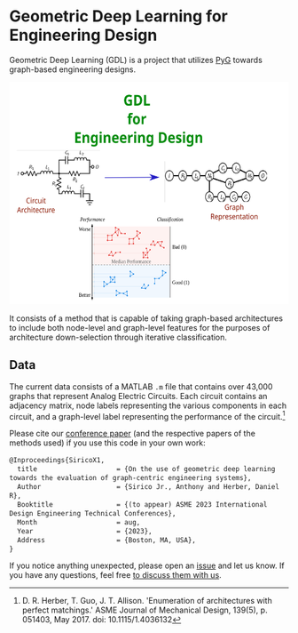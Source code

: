 # Geometric Deep Learning for Engineering Design

Geometric Deep Learning (GDL) is a project that utilizes [PyG](https://github.com/pyg-team/pytorch_geometric) towards graph-based engineering designs.

<img src="Data/drawing.svg" width="800" height="400">

It consists of a method that is capable of taking graph-based architectures to include both node-level and graph-level features for the purposes of architecture down-selection through iterative classification.

## Data
The current data consists of a MATLAB `.m` file that contains over 43,000 graphs that represent Analog Electric Circuits. 
Each circuit contains an adjacency matrix, node labels representing the various components in each circuit, and a graph-level label representing the performance of the circuit.[^Fn1]

Please cite our [conference paper](https://arxiv.org/abs/2303.09770) (and the respective papers of the methods used) if you use this code in your own work:


```
@Inproceedings{SiricoX1,
  title                    = {On the use of geometric deep learning towards the evaluation of graph-centric engineering systems},
  Author                   = {Sirico Jr., Anthony and Herber, Daniel R},
  Booktitle                = {(to appear) ASME 2023 International Design Engineering Technical Conferences},
  Month                    = aug,
  Year                     = {2023},
  Address                  = {Boston, MA, USA},
}
```

If you notice anything unexpected, please open an [issue](https://github.com/anthonysirico/GDL-for-Engineering-Design/issues) and let us know.
If you have any questions, feel free [to discuss them with us](https://github.com/anthonysirico/GDL-for-Engineering-Design/discussions).

[^Fn1]: D. R. Herber, T. Guo, J. T. Allison. 'Enumeration of architectures with perfect matchings.' ASME Journal of Mechanical Design, 139(5), p. 051403, May 2017. doi: 10.1115/1.4036132
